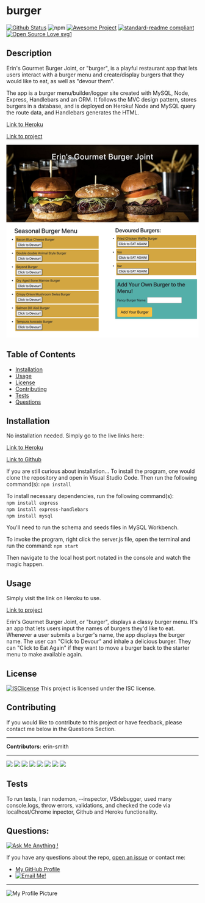 # burger
[![Github Status](https://img.shields.io/badge/build-passing-green.svg)](https://shields.io/)
![npm](https://img.shields.io/npm/v/npm)
[![Awesome Project](https://img.shields.io/badge/%F0%9F%A4%A9-Awesome%20project-blueviolet.svg)](https://shields.io/)
[![standard-readme compliant](https://img.shields.io/badge/readme%20style-standard-brightgreen.svg?style=flat-square)](https://github.com/RichardLitt/standard-readme)
[![Open Source Love svg1](https://badges.frapsoft.com/os/v1/open-source.svg?v=103)](https://github.com/ellerbrock/open-source-badges/)

## Description
Erin's Gourmet Burger Joint, or "burger", is a playful restaurant app that lets users interact with a burger menu and create/display burgers that they would like to eat, as well as "devour them".

The app is a burger menu/builder/logger site created with MySQL, Node, Express, Handlebars and an ORM. It follows the MVC design pattern, stores burgers in a database, and is deployed on Heroku!  Node and MySQL query the route data, and Handlebars generates the HTML.

[Link to Heroku](https://frozen-harbor-42097.herokuapp.com/)  

[Link to project](https://erin-smith.github.io/burger/)  

![Screenshot of App](./public/assets/img/burgerShot.png)  


## Table of Contents
* [Installation](#Installation)
* [Usage](#Usage)
* [License](#License)
* [Contributing](#Contributing)
* [Tests](#Tests)
* [Questions](#Questions)
 
 
## Installation 
   
No installation needed.  Simply go to the live links here:  

[Link to Heroku](https://frozen-harbor-42097.herokuapp.com/)  

[Link to Github](https://erin-smith.github.io/burger/)  


  

If you are still curious about installation...
To install the program, one would clone the repository and open in Visual Studio Code.  Then run the following command(s):
`npm install`  

To install necessary dependencies, run the following command(s):  
`npm install express`  
`npm install express-handlebars`  
`npm install mysql`

You'll need to run the schema and seeds files in MySQL Workbench.

To invoke the program, right click the server.js file, open the terminal and run the command:
`npm start` 

Then navigate to the local host port notated in the console and watch the magic happen. 

## Usage 
  Simply visit the link on Heroku to use.  

  [Link to project](https://frozen-harbor-42097.herokuapp.com/)  

  
  Erin's Gourmet Burger Joint, or "burger", displays a classy burger menu.  It's an app that lets users input the names of burgers they'd like to eat.  Whenever a user submits a burger's name, the app displays the burger name. The user can "Click to Devour" and inhale a delicious burger. They can "Click to Eat Again" if they want to move a burger back to the starter menu to make available again. 

## License 
[![ISClicense](https://img.shields.io/badge/license-ISC-blue.svg)](https://shields.io/)
  This project is licensed under the ISC license. 

## Contributing   
 If you would like to contribute to this project or have feedback, please contact me below in the Questions Section.
***
 **Contributors:** erin-smith   
***
[![](https://sourcerer.io/fame/erin-smith/erin-smith/burger/images/0)](https://sourcerer.io/fame/erin-smith/erin-smith/burger/links/0)
[![](https://sourcerer.io/fame/erin-smith/erin-smith/burger/images/1)](https://sourcerer.io/fame/erin-smith/erin-smith/burger/links/1)
[![](https://sourcerer.io/fame/erin-smith/erin-smith/burger/images/2)](https://sourcerer.io/fame/erin-smith/erin-smith/burger/links/2)
[![](https://sourcerer.io/fame/erin-smith/erin-smith/burger/images/3)](https://sourcerer.io/fame/erin-smith/erin-smith/burger/links/3)
[![](https://sourcerer.io/fame/erin-smith/erin-smith/burger/images/4)](https://sourcerer.io/fame/erin-smith/erin-smith/burger/links/4)
[![](https://sourcerer.io/fame/erin-smith/erin-smith/burger/images/5)](https://sourcerer.io/fame/erin-smith/erin-smith/burger/links/5)
[![](https://sourcerer.io/fame/erin-smith/erin-smith/burger/images/6)](https://sourcerer.io/fame/erin-smith/erin-smith/burger/links/6)
[![](https://sourcerer.io/fame/erin-smith/erin-smith/burger/images/7)](https://sourcerer.io/fame/erin-smith/erin-smith/burger/links/7) 


## Tests 

  To run tests, I ran nodemon, --inspector, VSdebugger, used many console.logs, throw errors, validations, and checked the code via localhost/Chrome inpector, Github and Heroku functionality.

## Questions:  
[![Ask Me Anything !](https://img.shields.io/badge/Ask%20me-anything-1abc9c.svg)](https://GitHub.com/erin-smith)  

  If you have any questions about the repo, [open an issue](https://github.com/erin-smith/burger/issues/new) or contact me:  

* [My GitHub Profile](http://github.com/erin-smith)
* [![Email Me!](https://img.shields.io/badge/email:-erin.acumen@gmail.com-9cf.svg)](<"mailto:erin.acumen@gmail.com">)
***
![My Profile Picture](https://avatars.githubusercontent.com/erin-smith?size=300)
